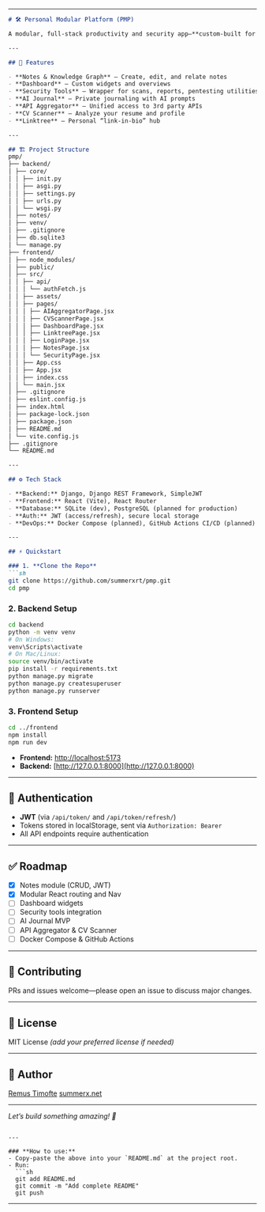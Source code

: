
---

```markdown
# 🛠️ Personal Modular Platform (PMP)

A modular, full-stack productivity and security app—**custom-built for personal knowledge, automation, and security tools**.

---

## 🚀 Features

- **Notes & Knowledge Graph** – Create, edit, and relate notes
- **Dashboard** – Custom widgets and overviews
- **Security Tools** – Wrapper for scans, reports, pentesting utilities
- **AI Journal** – Private journaling with AI prompts
- **API Aggregator** – Unified access to 3rd party APIs
- **CV Scanner** – Analyze your resume and profile
- **Linktree** – Personal “link-in-bio” hub

---

## 🏗️ Project Structure
pmp/
├── backend/
│ ├── core/
│ │ ├── init.py
│ │ ├── asgi.py
│ │ ├── settings.py
│ │ ├── urls.py
│ │ └── wsgi.py
│ ├── notes/
│ ├── venv/
│ ├── .gitignore
│ ├── db.sqlite3
│ └── manage.py
├── frontend/
│ ├── node_modules/
│ ├── public/
│ ├── src/
│ │ ├── api/
│ │ │ └── authFetch.js
│ │ ├── assets/
│ │ ├── pages/
│ │ │ ├── AIAggregatorPage.jsx
│ │ │ ├── CVScannerPage.jsx
│ │ │ ├── DashboardPage.jsx
│ │ │ ├── LinktreePage.jsx
│ │ │ ├── LoginPage.jsx
│ │ │ ├── NotesPage.jsx
│ │ │ └── SecurityPage.jsx
│ │ ├── App.css
│ │ ├── App.jsx
│ │ ├── index.css
│ │ └── main.jsx
│ ├── .gitignore
│ ├── eslint.config.js
│ ├── index.html
│ ├── package-lock.json
│ ├── package.json
│ ├── README.md
│ └── vite.config.js
├── .gitignore
└── README.md

---

## ⚙️ Tech Stack

- **Backend:** Django, Django REST Framework, SimpleJWT
- **Frontend:** React (Vite), React Router
- **Database:** SQLite (dev), PostgreSQL (planned for production)
- **Auth:** JWT (access/refresh), secure local storage
- **DevOps:** Docker Compose (planned), GitHub Actions CI/CD (planned)

---

## ⚡ Quickstart

### 1. **Clone the Repo**
```sh
git clone https://github.com/summerxrt/pmp.git
cd pmp
````

### 2. **Backend Setup**

```sh
cd backend
python -m venv venv
# On Windows:
venv\Scripts\activate
# On Mac/Linux:
source venv/bin/activate
pip install -r requirements.txt
python manage.py migrate
python manage.py createsuperuser
python manage.py runserver
```

### 3. **Frontend Setup**

```sh
cd ../frontend
npm install
npm run dev
```

* **Frontend:** [http://localhost:5173](http://localhost:5173)
* **Backend:** [http://127.0.0.1:8000](http://127.0.0.1:8000)

---

## 🔐 Authentication

* **JWT** (via `/api/token/` and `/api/token/refresh/`)
* Tokens stored in localStorage, sent via `Authorization: Bearer`
* All API endpoints require authentication

---

## ✅ Roadmap

* [x] Notes module (CRUD, JWT)
* [x] Modular React routing and Nav
* [ ] Dashboard widgets
* [ ] Security tools integration
* [ ] AI Journal MVP
* [ ] API Aggregator & CV Scanner
* [ ] Docker Compose & GitHub Actions

---

## 🤝 Contributing

PRs and issues welcome—please open an issue to discuss major changes.

---

## 📄 License

MIT License *(add your preferred license if needed)*

---

## 👤 Author

[Remus Timofte](https://github.com/summerxrt)
[summerx.net](https://www.summerx.net)

---

*Let’s build something amazing! 🚦*

````

---

### **How to use:**
- Copy-paste the above into your `README.md` at the project root.
- Run:
  ```sh
  git add README.md
  git commit -m "Add complete README"
  git push
````

---


